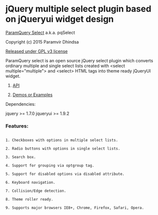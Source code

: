 jQuery multiple select plugin based on jQueryui widget design
=============================================================
[ParamQuery Select](http://paramquery.com/select) a.k.a. pqSelect

Copyright (c) 2015 Paramvir Dhindsa 

[Released under GPL v3 license](http://paramquery.com/license)
 
ParamQuery select is an open source jQuery select plugin which converts ordinary multiple and single select lists created with &lt;select multiple="multiple"&gt; and &lt;select&gt; HTML tags into theme ready jQueryUI widget.

1. [API](http://paramquery.com/api/select)

2. [Demos or Examples](http://paramquery.com/select)

Dependencies:

 jquery >= 1.7.0
 jqueryui >= 1.9.2


### Features:

```

1. Checkboxes with options in multiple select lists.

2. Radio buttons with options in single select lists.

3. Search box.

4. Support for grouping via optgroup tag.

5. Support for disabled options via disabled attribute.

6. Keyboard navigation.

7. Collision/Edge detection.

8. Theme roller ready.

9. Supports major browsers IE8+, Chrome, Firefox, Safari, Opera.
